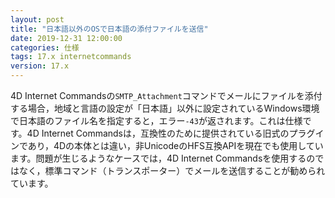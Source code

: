 ```yaml
---
layout: post
title: "日本語以外のOSで日本語の添付ファイルを送信"
date: 2019-12-31 12:00:00
categories: 仕様 
tags: 17.x internetcommands
version: 17.x
---
```


4D Internet Commandsの``SMTP_Attachment``コマンドでメールにファイルを添付する場合，地域と言語の設定が「日本語」以外に設定されているWindows環境で日本語のファイル名を指定すると，エラー``-43``が返されます。これは仕様です。4D Internet Commandsは，互換性のために提供されている旧式のプラグインであり，4Dの本体とは違い，非UnicodeのHFS互換APIを現在でも使用しています。問題が生じるようなケースでは，4D Internet Commandsを使用するのではなく，標準コマンド（トランスポーター）でメールを送信することが勧められています。
